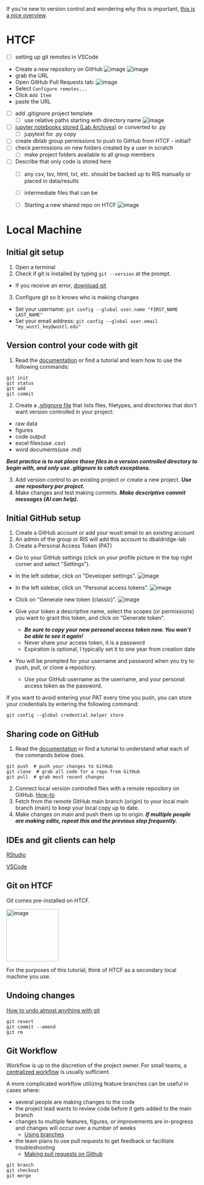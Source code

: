 If you're new to version control and wondering why this is important, 
[this is a nice overview](https://journals.plos.org/ploscompbiol/article?id=10.1371/journal.pcbi.1004668).

# HTCF
 - [ ] setting up git remotes in VSCode
- Create a new repository on GitHub
![image](https://github.com/user-attachments/assets/c3717bd2-1ce8-45de-a099-bfb4065bbabe)
![image](https://github.com/user-attachments/assets/8bbb2eee-5611-4ed8-9906-36196552882a)
- grab the URL
- Open GitHub Pull Requests tab:
![image](https://github.com/user-attachments/assets/262dc9c6-3b57-4a54-96ff-239f6165fd35)
- Select `Configure remotes...`
- Click `Add Item`
- paste the URL

 - [ ] add .gitignore project template
   - [ ] use relative paths starting with directory name ![image](https://github.com/user-attachments/assets/5b57769c-b632-47d4-aed1-cc3f228b43c8)

 - [ ] [jupyter notebooks stored (Lab Archives)](https://help.labarchives.com/hc/en-us/articles/11780569021972-Jupyter-Integration) or converted to .py
   - [ ] jupytext for .py copy 
 - [ ] create dblab group permissions to push to GitHub from HTCF - initial?
 - [ ] check permissions on new folders created by a user in scratch
   - [ ] make project folders available to all group members
 - [ ] Describe that only code is stored here
   - [ ] any csv, tsv, html, txt, etc. should be backed up to RIS manually or placed in data/results
   - [ ] intermediate files that can be
      
   - [ ] Starting a new shared repo on HTCF ![image](https://github.com/user-attachments/assets/5d86ef56-9f36-4c9c-b6e7-5fd6184499ed)


# Local Machine
## Initial git setup
1. Open a terminal
2. Check if git is installed by typing `git --version` at the prompt.
  - If you receive an error, [download git](https://git-scm.com/downloads) 
3. Configure git so it knows who is making changes
  - Set your username: `git config --global user.name "FIRST_NAME LAST_NAME"`
  - Set your email address: `git config --global user.email "my_wustl_key@wustl.edu"`
    
## Version control your code with git

1. Read the [documentation](https://git-scm.com/docs) or find a tutorial and learn how to use the following commands:
```
git init 
git status
git add
git commit
```
2. Create a [.gitignore file](https://docs.github.com/en/get-started/getting-started-with-git/ignoring-files)
that lists files, filetypes, and directories that don't want version controlled in your project:
- raw data
- figures
- code output
- excel files(use .csv)
- word documents(use .md)
  
***Best practice is to not place those files in a version controlled directory to begin with,
and only use .gitignore to catch exceptions.***

3. Add version control to an existing project or create a new project. ***Use one repository per project.***
4. Make changes and test making commits. ***Make descriptive commit messages (AI can help).***

## Initial GitHub setup
1. Create a GitHub account or add your wustl email to an existing account
2. An admin of the group or RIS will add this account to dbaldridge-lab
3. Create a Personal Access Token (PAT)
  - Go to your GitHub settings (click on your profile picture in the top right corner and select "Settings").
  - In the left sidebar, click on "Developer settings". ![image](https://github.com/dbaldridge-lab/htcf/assets/50468813/c4a32562-6686-4ed2-b8f4-47fe5d233ead)

  - In the left sidebar, click on "Personal access tokens". ![image](https://github.com/dbaldridge-lab/htcf/assets/50468813/1eecf8e5-7d13-4e01-86b7-68353c1b17ec)

  - Click on "Generate new token (classic)". ![image](https://github.com/dbaldridge-lab/htcf/assets/50468813/0f57ad98-b16b-4884-a07c-416c15edae2c)

  - Give your token a descriptive name, select the scopes (or permissions) you want to grant this token, and click on "Generate token".
    - ***Be sure to copy your new personal access token now. You won’t be able to see it again!***
    - Never share your access token, it is a password
    - Expiration is optional, I typically set it to one year from creation date
  - You will be prompted for your username and password when you try to push, pull, or clone a repository.
    - Use your GitHub username as the username, and your personal access token as the password.

If you want to avoid entering your PAT every time you push, you can store your credentials by entering the following command: 

`git config --global credential.helper store`

## Sharing code on GitHub
1. Read the [documentation](https://git-scm.com/docs) or find a tutorial to understand what each of the commands below does.
```
git push  # push your changes to GitHub
git clone  # grab all code for a repo from GitHub
git pull  # grab most recent changes
```
2. Connect local version controlled files with a remote repository on GitHub.
[How-to](https://docs.github.com/en/get-started/getting-started-with-git/managing-remote-repositories)
3. Fetch from the remote GitHub main branch (origin) to your local main branch (main) to keep your local copy up to date.
4. Make changes on main and push them up to origin. ***If multiple people are making edits, repeat this and the previous step frequently.***

## IDEs and git clients can help
[RStudio](https://happygitwithr.com/usage-intro)

[VSCode](https://code.visualstudio.com/docs/sourcecontrol/intro-to-git#_open-a-git-repository)

## Git on HTCF
Git comes pre-installed on HTCF.

<img width="137" alt="image" src="https://github.com/dbaldridge-lab/htcf/assets/50468813/969da79e-01e9-4c68-a9aa-29397c1e4c97">

For the purposes of this tutorial, think of HTCF as a secondary local machine you use.

## Undoing changes
[How to undo almost anything with git](https://github.blog/2015-06-08-how-to-undo-almost-anything-with-git/)
```
git revert
git commit --amend
git rm
```

## Git Workflow
Workflow is up to the discretion of the project owner. For small teams, a [centralized workflow](https://anything-git.readthedocs.io/en/latest/git_workflow.html) is usually sufficient. 

A more complicated workflow utilizing feature branches can be useful in cases where:
- several people are making changes to the code
- the project lead wants to review code before it gets added to the main branch
- changes to multiple features, figures, or improvements are in-progress and changes will occur over a number of weeks
  - [Using branches](https://www.atlassian.com/git/tutorials/using-branches)
- the team plans to use pull requests to get feedback or facilitate troubleshooting
  - [Making pull requests on Github](https://docs.github.com/en/get-started/start-your-journey/hello-world)
  
```
git branch
git checkout
git merge
```
